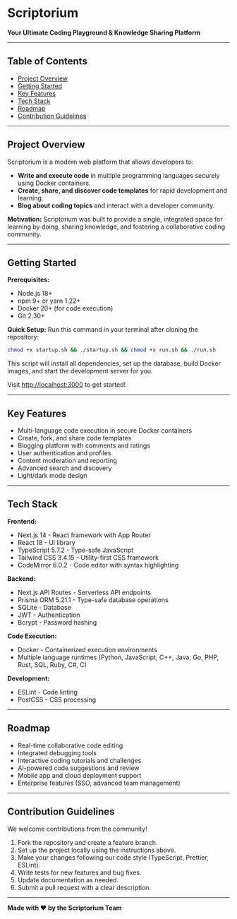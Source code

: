 # Scriptorium

**Your Ultimate Coding Playground & Knowledge Sharing Platform**

---

## Table of Contents
- [Project Overview](#project-overview)
- [Getting Started](#getting-started)
- [Key Features](#key-features)
- [Tech Stack](#tech-stack)
- [Roadmap](#roadmap)
- [Contribution Guidelines](#contribution-guidelines)

---

## Project Overview
Scriptorium is a modern web platform that allows developers to:
- **Write and execute code** in multiple programming languages securely using Docker containers.
- **Create, share, and discover code templates** for rapid development and learning.
- **Blog about coding topics** and interact with a developer community.

**Motivation:**
Scriptorium was built to provide a single, integrated space for learning by doing, sharing knowledge, and fostering a collaborative coding community.

---

## Getting Started

**Prerequisites:**
- Node.js 18+
- npm 9+ or yarn 1.22+
- Docker 20+ (for code execution)
- Git 2.30+

**Quick Setup:**
Run this command in your terminal after cloning the repository:
```bash
chmod +x startup.sh && ./startup.sh && chmod +x run.sh && ./run.sh
```
This script will install all dependencies, set up the database, build Docker images, and start the development server for you.

Visit [http://localhost:3000](http://localhost:3000) to get started!

---

## Key Features
- Multi-language code execution in secure Docker containers
- Create, fork, and share code templates
- Blogging platform with comments and ratings
- User authentication and profiles
- Content moderation and reporting
- Advanced search and discovery
- Light/dark mode design

---

## Tech Stack

**Frontend:**
- Next.js 14 - React framework with App Router
- React 18 - UI library
- TypeScript 5.7.2 - Type-safe JavaScript
- Tailwind CSS 3.4.15 - Utility-first CSS framework
- CodeMirror 6.0.2 - Code editor with syntax highlighting

**Backend:**
- Next.js API Routes - Serverless API endpoints
- Prisma ORM 5.21.1 - Type-safe database operations
- SQLite - Database
- JWT - Authentication
- Bcrypt - Password hashing

**Code Execution:**
- Docker - Containerized execution environments
- Multiple language runtimes (Python, JavaScript, C++, Java, Go, PHP, Rust, SQL, Ruby, C#, C)

**Development:**
- ESLint - Code linting
- PostCSS - CSS processing

---

## Roadmap
- Real-time collaborative code editing
- Integrated debugging tools
- Interactive coding tutorials and challenges
- AI-powered code suggestions and review
- Mobile app and cloud deployment support
- Enterprise features (SSO, advanced team management)

---

## Contribution Guidelines
We welcome contributions from the community!
1. Fork the repository and create a feature branch.
2. Set up the project locally using the instructions above.
3. Make your changes following our code style (TypeScript, Prettier, ESLint).
4. Write tests for new features and bug fixes.
5. Update documentation as needed.
6. Submit a pull request with a clear description.

---

**Made with ❤️ by the Scriptorium Team**


